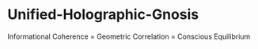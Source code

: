 # Unified-Holographic-Gnosis
Informational Coherence = Geometric Correlation = Conscious Equilibrium
